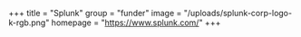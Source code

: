 +++
title = "Splunk"
group = "funder"
image = "/uploads/splunk-corp-logo-k-rgb.png"
homepage = "https://www.splunk.com/"
+++
